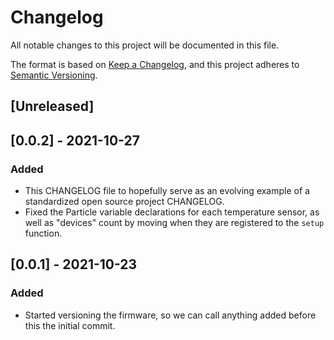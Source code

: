 # Changelog

All notable changes to this project will be documented in this file.

The format is based on [Keep a Changelog](https://keepachangelog.com/en/1.0.0/),
and this project adheres to [Semantic Versioning](https://semver.org/spec/v2.0.0.html).

## [Unreleased]

## [0.0.2] - 2021-10-27

### Added
- This CHANGELOG file to hopefully serve as an evolving example of a
  standardized open source project CHANGELOG.
- Fixed the Particle variable declarations for each temperature sensor, as well
  as "devices" count by moving when they are registered to the `setup` function.

## [0.0.1] - 2021-10-23

### Added
- Started versioning the firmware, so we can call anything added before this
  the initial commit.
